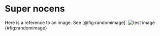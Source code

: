 # Super nocens

Here is a reference to an image. See [@fig:randomimage].
![test image](src/chapter-01/images/boat.png){#fig:randomimage}

